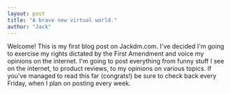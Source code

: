```yaml
---
layout: post
title: "A brave new virtual world."
author: "Jack"
---
```


Welcome! This is my first blog post on Jackdm.com. I've decided I'm going to exercise my rights dictated by the First Amendment and voice my opinions on the internet. I'm going to post everything from funny stuff I see on the internet, to product reviews, to my opinions on various topics. If you've managed to read this far (congrats!) be sure to check back every Friday, when I plan on posting every week.
